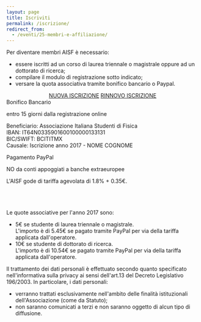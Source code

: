 ```yaml
---
layout: page
title: Iscriviti
permalink: /iscrizione/
redirect_from:
  - /eventi/25-membri-e-affiliazione/
---
```


Per diventare membri AISF è necessario:
<ul class="collection">
  <li class="collection-item">essere iscritti ad un corso di laurea triennale o magistrale oppure ad un dottorato di ricerca;</li>
  <li class="collection-item">compilare il modulo di registrazione sotto indicato;</li>
  <li class="collection-item">versare la quota associativa tramite bonifico bancario o Paypal.</li>
</ul>

<div class="row">
	<div style="text-align:center;">
		<a class="waves-effect waves-light btn-large" href="http://www.ai-sf.it/dbaisf/registration_form.php">NUOVA ISCRIZIONE</a>
		<a class="waves-effect waves-light btn-large" href="http://www.ai-sf.it/dbaisf/payment_form.php">RINNOVO ISCRIZIONE</a>
        </div>
</div>
<div class="row">
  <div class="col s12 m6">
    <div class="card blue-grey darken-1">
      <div class="card-content white-text">
        <span class="card-title">Bonifico Bancario</span>
	<p class="light">entro 15 giorni dalla registrazione online</p>
	<p>Beneficiario: Associazione Italiana Studenti di Fisica<br>
	  IBAN: IT64N0335901600100000133131<br>
	  BIC/SWIFT: BCITITMX<br>
	  Causale: Iscrizione anno 2017 - NOME COGNOME</p>
      </div>
    </div>
  </div>
  <div class="col s12 m6">
    <div class="card blue-grey darken-1">
      <div class="card-content white-text">
        <span class="card-title">Pagamento PayPal</span>
	<p class="light">NO da conti appoggiati a banche extraeuropee</p>
	<p>L'AISF gode di tariffa agevolata di 1.8% + 0.35€.<br><br><br><br></p>
      </div>
    </div>
  </div>
</div>

Le quote associative per l'anno 2017 sono:
<ul class="collection">
  <li class="collection-item">5€ se studente di laurea triennale o magistrale.<br>
    L'importo è di 5.45€ se pagato tramite PayPal per via della tariffa applicata dall'operatore.</li>
  <li class="collection-item">10€ se studente di dottorato di ricerca.<br>
  L'importo è di 10.54€ se pagato tramite PayPal per via della tariffa applicata dall'operatore.</li>
</ul>

Il trattamento dei dati personali è effettuato secondo quanto specificato nell'informativa sulla privacy ai sensi dell'art.13 del Decreto Legislativo 196/2003. In particolare, i dati personali:
<ul class="collection">
  <li class="collection-item">verranno trattati esclusivamente nell'ambito delle finalità istituzionali dell'Associazione (come da Statuto);</li>
  <li class="collection-item">non saranno comunicati a terzi e non saranno oggetto di alcun tipo di diffusione.</li>
</ul>
